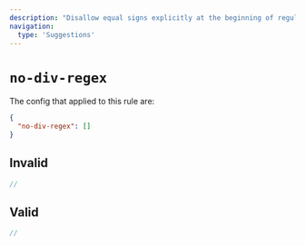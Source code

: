 ```yaml
---
description: "Disallow equal signs explicitly at the beginning of regular expressions"
navigation:
  type: 'Suggestions'
---
```


# `no-div-regex`

The config that applied to this rule are:

```json
{
  "no-div-regex": []
}
```

## Invalid

```js invalid
//
```

## Valid

```js valid
//
```
  